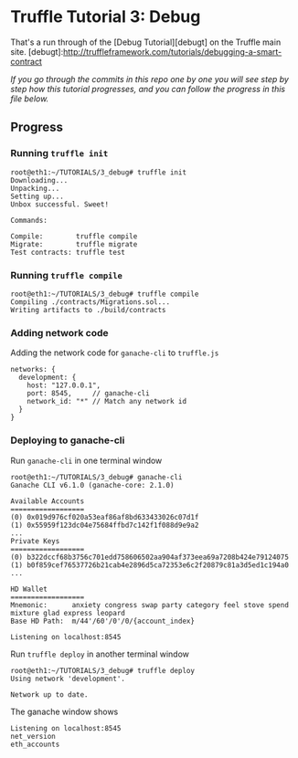 # Truffle Tutorial 3: Debug

That's a run through of the [Debug Tutorial][debugt] on the Truffle main site.
[debugt]:http://truffleframework.com/tutorials/debugging-a-smart-contract

_If you go through the commits in this repo one by one you will see step by step how this
tutorial progresses, and you can follow the progress in this file below._


## Progress

### Running `truffle init`

    root@eth1:~/TUTORIALS/3_debug# truffle init
    Downloading...
    Unpacking...
    Setting up...
    Unbox successful. Sweet!

    Commands:

    Compile:        truffle compile
    Migrate:        truffle migrate
    Test contracts: truffle test


### Running `truffle compile`

    root@eth1:~/TUTORIALS/3_debug# truffle compile
    Compiling ./contracts/Migrations.sol...
    Writing artifacts to ./build/contracts

### Adding network code

Adding the network code for `ganache-cli` to `truffle.js`

    networks: {
      development: {
        host: "127.0.0.1",
        port: 8545,     // ganache-cli
        network_id: "*" // Match any network id
      }
    }

### Deploying to ganache-cli

Run `ganache-cli` in one terminal window

    root@eth1:~/TUTORIALS/3_debug# ganache-cli
    Ganache CLI v6.1.0 (ganache-core: 2.1.0)

    Available Accounts
    ==================
    (0) 0x019d976cf020a53eaf86af8bd633433026c07d1f
    (1) 0x55959f123dc04e75684ffbd7c142f1f088d9e9a2
    ...
    Private Keys
    ==================
    (0) b322dccf68b3756c701edd758606502aa904af373eea69a7208b424e79124075
    (1) b0f859cef76537726b21cab4e2896d5ca72353e6c2f20879c81a3d5ed1c194a0
    ...

    HD Wallet
    ==================
    Mnemonic:      anxiety congress swap party category feel stove spend mixture glad express leopard
    Base HD Path:  m/44'/60'/0'/0/{account_index}

    Listening on localhost:8545

Run `truffle deploy` in another terminal window

    root@eth1:~/TUTORIALS/3_debug# truffle deploy
    Using network 'development'.

    Network up to date.

The ganache window shows

    Listening on localhost:8545
    net_version
    eth_accounts
